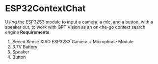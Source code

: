 # ESP32ContextChat
Using the ESP32S3 module to input a camera, a mic, and a button, with a speaker out, to work with GPT Vision as an on-the-go context search engine
**Requirements**
1) Seeed Sense XIAO ESP32S3 Camera + Microphone Module
2) 3.7V Battery
3) Speaker
4) Button
